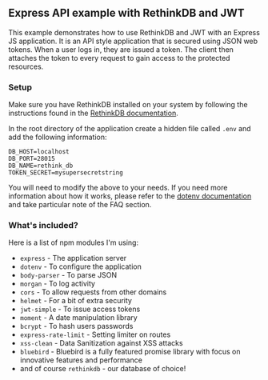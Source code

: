 ## Express API example with RethinkDB and JWT

This example demonstrates how to use RethinkDB and JWT with an Express JS application. It is an API style application that is secured using JSON web tokens. When a user logs in, they are issued a token. The client then attaches the token to every request to gain access to the protected resources.

### Setup

Make sure you have RethinkDB installed on your system by following the instructions found in the [RethinkDB documentation](http://rethinkdb.com/docs/install/).

In the root directory of the application create a hidden file called `.env` and add the following information:

~~~
DB_HOST=localhost
DB_PORT=28015
DB_NAME=rethink_db
TOKEN_SECRET=mysupersecretstring
~~~

You will need to modify the above to your needs. If you need more information about how it works, please refer to the [dotenv documentation](https://www.npmjs.com/package/dotenv) and take particular note of the FAQ section.

### What's included?

Here is a list of npm modules I'm using:

* `express` - The application server
* `dotenv` - To configure the application
* `body-parser` - To parse JSON
* `morgan` - To log activity
* `cors` - To allow requests from other domains
* `helmet` - For a bit of extra security
* `jwt-simple` - To issue access tokens
* `moment` - A date manipulation library
* `bcrypt` - To hash users passwords
* `express-rate-limit` - Setting limiter on routes
* `xss-clean` - Data Sanitization against XSS attacks
* `bluebird` - Bluebird is a fully featured promise library with focus on innovative features and performance
* and of course `rethinkdb` - our database of choice!
